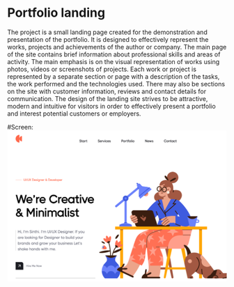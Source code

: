 # Portfolio landing

The project is a small landing page created for the demonstration and presentation of the portfolio.
It is designed to effectively represent the works, projects and achievements of the author or company.
The main page of the site contains brief information about professional skills and areas of activity. 
The main emphasis is on the visual representation of works using photos, videos or screenshots of projects. 
Each work or project is represented by a separate section or page with a description of the tasks, 
the work performed and the technologies used. There may also be sections on the site with customer information, 
reviews and contact details for communication. The design of the landing site strives to be attractive, 
modern and intuitive for visitors in order to effectively present a portfolio and interest potential customers or employers.

#Screen:
![alt text](img/img.png)
